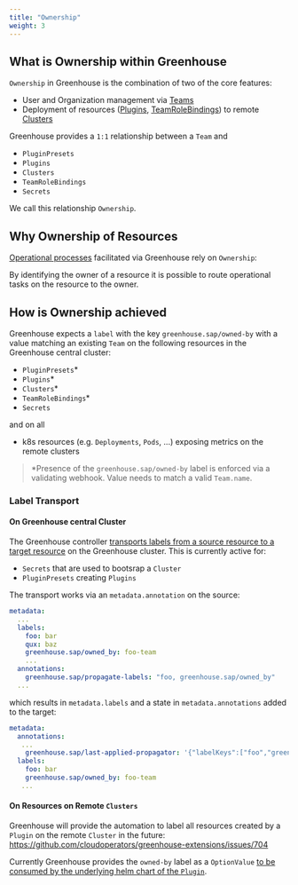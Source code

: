 ```yaml
---
title: "Ownership"
weight: 3
---
```


## What is Ownership within Greenhouse

`Ownership` in Greenhouse is the combination of two of the core features:

- User and Organization management via [Teams](./../core-concepts/teams.md)
- Deployment of resources ([Plugins](./../core-concepts/plugins.md), [TeamRoleBindings](./../core-concepts/teams/#team-rbac)) to remote [Clusters](./../core-concepts/clusters.md)

Greenhouse provides a `1:1` relationship between a `Team` and

- `PluginPresets`
- `Plugins`
- `Clusters`
- `TeamRoleBindings`
- `Secrets`

We call this relationship `Ownership`.

## Why Ownership of Resources

[Operational processes](processes.md) facilitated via Greenhouse rely on `Ownership`:

By identifying the owner of a resource it is possible to route operational tasks on the resource to the owner.

## How is Ownership achieved

Greenhouse expects a `label` with the key `greenhouse.sap/owned-by` with a value matching an existing `Team` on the following resources in the Greenhouse central cluster:

- `PluginPresets`*
- `Plugins`*
- `Clusters`*
- `TeamRoleBindings`*
- `Secrets`

and on all

- k8s resources (e.g. `Deployments`, `Pods`, ...) exposing metrics on the remote clusters

> *Presence of the `greenhouse.sap/owned-by` label is enforced via a validating webhook. Value needs to match a valid `Team.name`.

### Label Transport

#### On Greenhouse central Cluster

The Greenhouse controller [transports labels from a source resource to a target resource](https://github.com/cloudoperators/greenhouse/blob/main/internal/lifecycle/propagation.go) on the Greenhouse cluster.
This is currently active for:

- `Secrets` that are used to bootsrap a `Cluster`
- `PluginPresets` creating `Plugins`

The transport works via an `metadata.annotation` on the source:

```yaml
metadata:
  ...
  labels:
    foo: bar
    qux: baz
    greenhouse.sap/owned_by: foo-team
    ...
  annotations:
    greenhouse.sap/propagate-labels: "foo, greenhouse.sap/owned_by"
  ...
```

which results in `metadata.labels` and a state in `metadata.annotations` added to the target:

```yaml
metadata:
  annotations:
   ...
    greenhouse.sap/last-applied-propagator: '{"labelKeys":["foo","greenhouse.sap/owned_by"]}'
  labels:
    foo: bar
    greenhouse.sap/owned_by: foo-team
   ...
```

#### On Resources on Remote `Clusters`

Greenhouse will provide the automation to label all resources created by a `Plugin` on the remote `Cluster` in the future:
<https://github.com/cloudoperators/greenhouse-extensions/issues/704>

Currently Greenhouse provides the `owned-by` label as a `OptionValue` [to be consumed by the underlying helm chart of the `Plugin`](./../../contribute/plugins.md#development).
